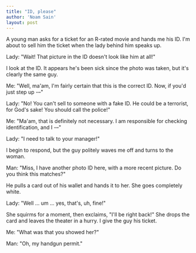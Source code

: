 ```yaml
---
title: "ID, please"
author: 'Noam Sain'
layout: post
---
```


A young man asks for a ticket for an R-rated movie and hands me his ID. I'm about to sell him the ticket when the lady behind him speaks up.

Lady: "Wait! That picture in the ID doesn't look like him at all!"

I look at the ID. It appears he's been sick since the photo was taken, but it's clearly the same guy.

Me: "Well, ma'am, I'm fairly certain that this is the correct ID. Now, if you'd just step up -–"

Lady: "No! You can't sell to someone with a fake ID. He could be a terrorist, for God's sake! You should call the police!"

Me: "Ma'am, that is definitely not necessary. I am responsible for checking identification, and I -–"

Lady: "I need to talk to your manager!"

I begin to respond, but the guy politely waves me off and turns to the woman.

Man: "Miss, I have another photo ID here, with a more recent picture. Do you think this matches?"

He pulls a card out of his wallet and hands it to her. She goes completely white.

Lady: "Well … um … yes, that's, uh, fine!"

She squirms for a moment, then exclaims, "I'll be right back!" She drops the card and leaves the theater in a hurry. I give the guy his ticket.

Me: "What was that you showed her?"

Man: "Oh, my handgun permit."